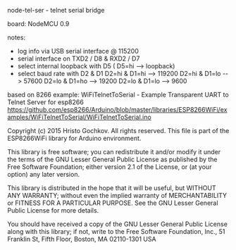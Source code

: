 
  node-tel-ser - telnet serial bridge
  
  board: NodeMCU 0.9 

  notes:
  * log info via USB serial interface @ 115200 
  * serial interface on TXD2 / D8 & RXD2 / D7
  * select internal loopback with D5 ( D5=hi --> loopback)
  * select baud rate with D2 & D1
      D2=hi & D1=hi --> 119200
      D2=hi & D1=lo -->  57600
      D2=lo & D1=ho -->  19200
      D2=lo & D1=lo -->   9600


  based on 8266 example:
  WiFiTelnetToSerial - Example Transparent UART to Telnet Server for esp8266
  https://github.com/esp8266/Arduino/blob/master/libraries/ESP8266WiFi/examples/WiFiTelnetToSerial/WiFiTelnetToSerial.ino

  Copyright (c) 2015 Hristo Gochkov. All rights reserved.
  This file is part of the ESP8266WiFi library for Arduino environment.

  This library is free software; you can redistribute it and/or
  modify it under the terms of the GNU Lesser General Public
  License as published by the Free Software Foundation; either
  version 2.1 of the License, or (at your option) any later version.

  This library is distributed in the hope that it will be useful,
  but WITHOUT ANY WARRANTY; without even the implied warranty of
  MERCHANTABILITY or FITNESS FOR A PARTICULAR PURPOSE.  See the GNU
  Lesser General Public License for more details.

  You should have received a copy of the GNU Lesser General Public
  License along with this library; if not, write to the Free Software
  Foundation, Inc., 51 Franklin St, Fifth Floor, Boston, MA  02110-1301  USA

